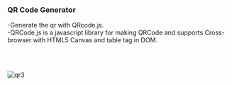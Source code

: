 
### QR Code Generator

-Generate the qr with QRcode.js.<br/>
-QRCode.js is a javascript library for making QRCode and supports Cross-browser with HTML5 Canvas and table tag in DOM.

<br/>
<br/>

![qr3](https://user-images.githubusercontent.com/68476173/138265816-f118dcc1-c63e-4f72-b8a4-35bc4322d013.JPG)
